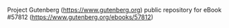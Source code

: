 Project Gutenberg (https://www.gutenberg.org) public repository for
eBook #57812 (https://www.gutenberg.org/ebooks/57812)
